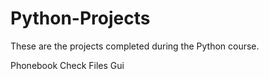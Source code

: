 # Python-Projects

These are the projects completed during the Python course.

Phonebook
Check Files Gui
